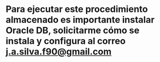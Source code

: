 # Para ejecutar este procedimiento almacenado es importante instalar Oracle DB, solicitarme cómo se instala y configura al correo j.a.silva.f90@gmail.com
